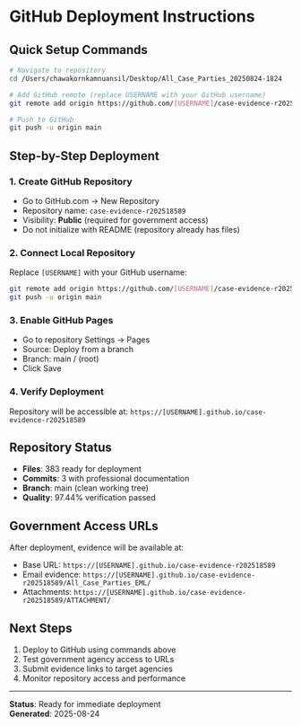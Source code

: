 # GitHub Deployment Instructions

## Quick Setup Commands

```bash
# Navigate to repository
cd /Users/chawakornkamnuansil/Desktop/All_Case_Parties_20250824-1824

# Add GitHub remote (replace USERNAME with your GitHub username)
git remote add origin https://github.com/[USERNAME]/case-evidence-r202518589.git

# Push to GitHub
git push -u origin main
```

## Step-by-Step Deployment

### 1. Create GitHub Repository
- Go to GitHub.com → New Repository
- Repository name: `case-evidence-r202518589`
- Visibility: **Public** (required for government access)
- Do not initialize with README (repository already has files)

### 2. Connect Local Repository
Replace `[USERNAME]` with your GitHub username:
```bash
git remote add origin https://github.com/[USERNAME]/case-evidence-r202518589.git
git push -u origin main
```

### 3. Enable GitHub Pages
- Go to repository Settings → Pages
- Source: Deploy from a branch
- Branch: main / (root)
- Click Save

### 4. Verify Deployment
Repository will be accessible at:
`https://[USERNAME].github.io/case-evidence-r202518589`

## Repository Status
- **Files**: 383 ready for deployment
- **Commits**: 3 with professional documentation
- **Branch**: main (clean working tree)
- **Quality**: 97.44% verification passed

## Government Access URLs
After deployment, evidence will be available at:
- Base URL: `https://[USERNAME].github.io/case-evidence-r202518589`
- Email evidence: `https://[USERNAME].github.io/case-evidence-r202518589/All_Case_Parties_EML/`
- Attachments: `https://[USERNAME].github.io/case-evidence-r202518589/ATTACHMENT/`

## Next Steps
1. Deploy to GitHub using commands above
2. Test government agency access to URLs
3. Submit evidence links to target agencies
4. Monitor repository access and performance

---
**Status**: Ready for immediate deployment  
**Generated**: 2025-08-24